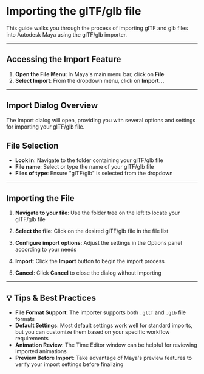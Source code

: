 # Importing the glTF/glb file

This guide walks you through the process of importing glTF and glb files into Autodesk Maya using the glTF/glb importer.

---

## Accessing the Import Feature

1. **Open the File Menu**: In Maya's main menu bar, click on **File**
2. **Select Import**: From the dropdown menu, click on **Import...**

---

## Import Dialog Overview

The Import dialog will open, providing you with several options and settings for importing your glTF/glb file.

## File Selection

- **Look in**: Navigate to the folder containing your glTF/glb file
- **File name**: Select or type the name of your glTF/glb file  
- **Files of type**: Ensure "glTF/glb" is selected from the dropdown

---

## Importing the File

1. **Navigate to your file**: Use the folder tree on the left to locate your glTF/glb file

2. **Select the file**: Click on the desired glTF/glb file in the file list

3. **Configure import options**: Adjust the settings in the Options panel according to your needs

4. **Import**: Click the **Import** button to begin the import process

5. **Cancel**: Click **Cancel** to close the dialog without importing

---

## 💡 Tips & Best Practices

- **File Format Support**: The importer supports both `.gltf` and `.glb` file formats
- **Default Settings**: Most default settings work well for standard imports, but you can customize them based on your specific workflow requirements  
- **Animation Review**: The Time Editor window can be helpful for reviewing imported animations
- **Preview Before Import**: Take advantage of Maya's preview features to verify your import settings before finalizing


